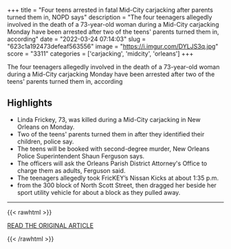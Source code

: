 +++
title = "Four teens arrested in fatal Mid-City carjacking after parents turned them in, NOPD says"
description = "The four teenagers allegedly involved in the death of a 73-year-old woman during a Mid-City carjacking Monday have been arrested after two of the teens' parents turned them in, according"
date = "2022-03-24 07:14:03"
slug = "623c1a192473defeaf563556"
image = "https://i.imgur.com/DYLJS3q.jpg"
score = "3311"
categories = ['carjacking', 'midcity', 'orleans']
+++

The four teenagers allegedly involved in the death of a 73-year-old woman during a Mid-City carjacking Monday have been arrested after two of the teens' parents turned them in, according

## Highlights

- Linda Frickey, 73, was killed during a Mid-City carjacking in New Orleans on Monday.
- Two of the teens' parents turned them in after they identified their children, police say.
- The teens will be booked with second-degree murder, New Orleans Police Superintendent Shaun Ferguson says.
- The officers will ask the Orleans Parish District Attorney's Office to charge them as adults, Ferguson said.
- The teenagers allegedly took FricKEY’s Nissan Kicks at about 1:35 p.m.
- from the 300 block of North Scott Street, then dragged her beside her sport utility vehicle for about a block as they pulled away.

---

{{< rawhtml >}}
  <p class="article-category">
    <a target="_blank" href="https://www.nola.com/news/crime_police/article_f21bc2d0-a9f3-11ec-9af7-eb2af817e840.html">READ THE ORIGINAL ARTICLE</a>
  </p>
{{< /rawhtml >}}
